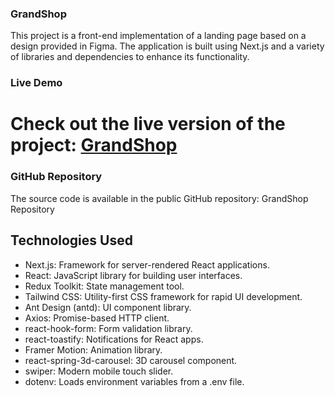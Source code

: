 ### GrandShop

This project is a front-end implementation of a landing page based on a design provided in Figma. The application is built using Next.js and a variety of libraries and dependencies to enhance its functionality.

### Live Demo

# Check out the live version of the project: [GrandShop](grand-shop-gamma.vercel.app)

### GitHub Repository

The source code is available in the public GitHub repository: GrandShop Repository

## Technologies Used

- Next.js: Framework for server-rendered React applications.
- React: JavaScript library for building user interfaces.
- Redux Toolkit: State management tool.
- Tailwind CSS: Utility-first CSS framework for rapid UI development.
- Ant Design (antd): UI component library.
- Axios: Promise-based HTTP client.
- react-hook-form: Form validation library.
- react-toastify: Notifications for React apps.
- Framer Motion: Animation library.
- react-spring-3d-carousel: 3D carousel component.
- swiper: Modern mobile touch slider.
- dotenv: Loads environment variables from a .env file.
